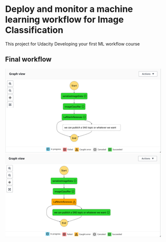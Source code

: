 # Deploy and monitor a machine learning workflow for Image Classification
This project for Udacity Developing your first ML workflow course
## Final workflow
![alt](succeed_infrenece.png "succeed infrenece")![alt](unsucceed_infrenece.png "unsucceed infrenece]") 

